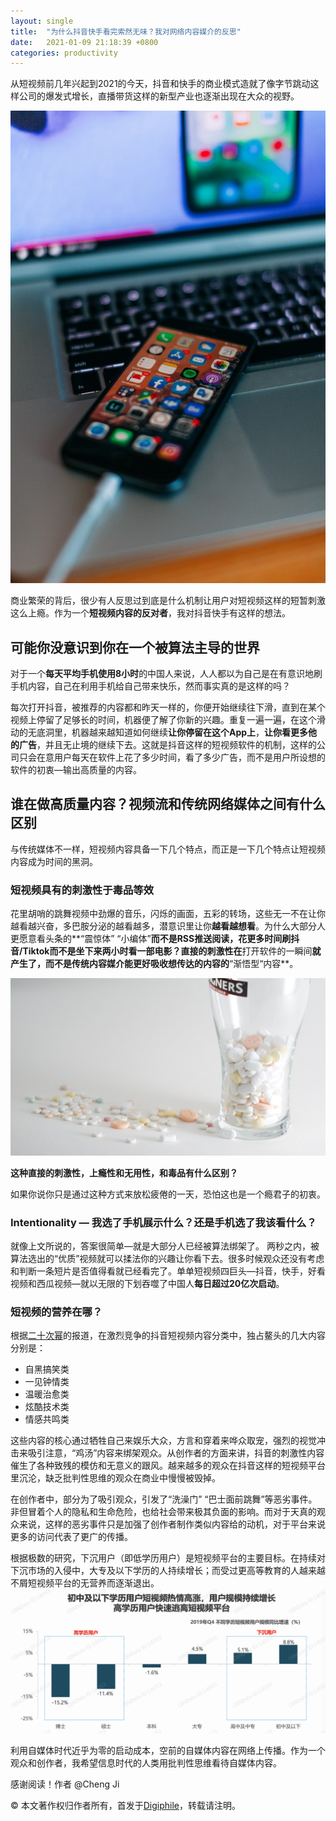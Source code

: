 ```yaml
---
layout: single
title:  "为什么抖音快手看完索然无味？我对网络内容媒介的反思"
date:   2021-01-09 21:18:39 +0800
categories: productivity
---
```


从短视频前几年兴起到2021的今天，抖音和快手的商业模式造就了像字节跳动这样公司的爆发式增长，直播带货这样的新型产业也逐渐出现在大众的视野。

![social][image-1]

商业繁荣的背后，很少有人反思过到底是什么机制让用户对短视频这样的短暂刺激这么上瘾。作为一个**短视频内容的反对者**，我对抖音快手有这样的想法。

## 可能你没意识到你在一个被算法主导的世界
对于一个**每天平均手机使用8小时**的中国人来说，人人都以为自己是在有意识地刷手机内容，自己在利用手机给自己带来快乐，然而事实真的是这样的吗？

每次打开抖音，被推荐的内容都和昨天一样的，你便开始继续往下滑，直到在某个视频上停留了足够长的时间，机器便了解了你新的兴趣。重复一遍一遍，在这个滑动的无底洞里，机器越来越知道如何继续**让你停留在这个App上**，**让你看更多他的广告**，并且无止境的继续下去。这就是抖音这样的短视频软件的机制，这样的公司只会在意用户每天在软件上花了多少时间，看了多少广告，而不是用户所设想的软件的初衷—输出高质量的内容。

## 谁在做高质量内容？视频流和传统网络媒体之间有什么区别

与传统媒体不一样，短视频内容具备一下几个特点，而正是一下几个特点让短视频内容成为时间的黑洞。

### 短视频具有的刺激性于毒品等效

花里胡哨的跳舞视频中劲爆的音乐，闪烁的画面，五彩的转场，这些无一不在让你越看越兴奋，多巴胺分泌的越看越多，潜意识里让你**越看越想看**。为什么大部分人更愿意看头条的**“震惊体” “小编体”**而不是RSS推送阅读，花更多时间刷抖音/Tiktok而不是坐下来两小时看一部电影？直接的刺激性在**打开软件的一瞬间**就产生了，而不是传统内容媒介能更好吸收想传达的内容的**“渐悟型“内容**。

![drug][image-2]

**这种直接的刺激性，上瘾性和无用性，和毒品有什么区别？**

如果你说你只是通过这种方式来放松疲倦的一天，恐怕这也是一个瘾君子的初衷。

### Intentionality — 我选了手机展示什么？还是手机选了我该看什么？
就像上文所说的，答案很简单—就是大部分人已经被算法绑架了。
两秒之内，被算法选出的“优质”视频就可以揉法你的兴趣让你看下去。很多时候观众还没有考虑和判断一条短片是否值得看就已经看完了。单单短视频四巨头—抖音，快手，好看视频和西瓜视频—就以无限的下划吞噬了中国人**每日超过20亿次启动**。

### 短视频的营养在哪？
根据[二十次幂][1]的报道，在激烈竞争的抖音短视频内容分类中，独占鳌头的几大内容分别是：
- 自黑搞笑类
- 一见钟情类
- 温暖治愈类
- 炫酷技术类
- 情感共鸣类

这些内容的核心通过牺牲自己来娱乐大众，方言和穿着来哗众取宠，强烈的视觉冲击来吸引注意，“鸡汤”内容来绑架观众。从创作者的方面来讲，抖音的刺激性内容催生了各种致残的模仿和无意义的跟风。越来越多的观众在抖音这样的短视频平台里沉沦，缺乏批判性思维的观众在商业中慢慢被毁掉。

在创作者中，部分为了吸引观众，引发了“洗澡门” “巴士面前跳舞”等恶劣事件。非但冒着个人的隐私和生命危险，也给社会带来极其负面的影响。而对于天真的观众来说，这样的恶劣事件只是加强了创作者制作类似内容给的动机，对于平台来说更多的访问代表了更广的传播。

根据极数的研究，下沉用户（即低学历用户）是短视频平台的主要目标。在持续对下沉市场的入侵中，大专及以下学历的人持续增长；而受过更高等教育的人越来越不屑短视频平台的无营养而逐渐退出。
![xueli][image-3]


利用自媒体时代近乎为零的启动成本，空前的自媒体内容在网络上传播。作为一个观众和创作者，我希望信息时代的人类用批判性思维看待自媒体内容。

感谢阅读！作者 @Cheng Ji

© 本文著作权归作者所有，首发于[Digiphile](https://digiphile.org)，转载请注明。

[1]:	https://www.ershicimi.com/p/60c2a8e0fdad03249eb3da38de12f76a

[image-1]:	/2021-01-07-%E4%B8%BA%E4%BB%80%E4%B9%88%E6%8A%96%E9%9F%B3%E5%BF%AB%E6%89%8B%E7%9C%8B%E5%AE%8C%E7%B4%A2%E7%84%B6%E6%97%A0%E5%91%B3%EF%BC%9F%E6%88%91%E5%AF%B9%E7%BD%91%E7%BB%9C%E5%86%85%E5%AE%B9%E5%AA%92%E4%BB%8B%E7%9A%84%E5%8F%8D%E6%80%9D/szabo-viktor-tsbcvd1YBZo-unsplash.jpg
[image-2]:	/2021-01-07-%E4%B8%BA%E4%BB%80%E4%B9%88%E6%8A%96%E9%9F%B3%E5%BF%AB%E6%89%8B%E7%9C%8B%E5%AE%8C%E7%B4%A2%E7%84%B6%E6%97%A0%E5%91%B3%EF%BC%9F%E6%88%91%E5%AF%B9%E7%BD%91%E7%BB%9C%E5%86%85%E5%AE%B9%E5%AA%92%E4%BB%8B%E7%9A%84%E5%8F%8D%E6%80%9D/thomas-kinto-vdlcBH5CR4E-unsplash.jpg
[image-3]:	/2021-01-07-%E4%B8%BA%E4%BB%80%E4%B9%88%E6%8A%96%E9%9F%B3%E5%BF%AB%E6%89%8B%E7%9C%8B%E5%AE%8C%E7%B4%A2%E7%84%B6%E6%97%A0%E5%91%B3%EF%BC%9F%E6%88%91%E5%AF%B9%E7%BD%91%E7%BB%9C%E5%86%85%E5%AE%B9%E5%AA%92%E4%BB%8B%E7%9A%84%E5%8F%8D%E6%80%9D/Screen%20Shot%202021-01-10%20at%2013.41.32.png
